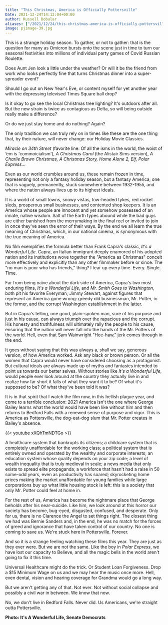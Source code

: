 ```yaml
---
title: "This Christmas, America is Officially Pottersville"
Date: 2021-12-24T14:12:04+00:00
author: Russell Dobular
aliases: ["/2021/12/24/this-christmas-america-is-officially-pottersville"]
image: pjimage-39.jpg
---
```


This is a strange holiday season. To gather, or not to gather: that is the question for many as Omicron bursts onto the scene just in time to turn our seasonal festivities into millions of individual party games of Covid Russian Roulette. 

Does Aunt Jen look a little under the weather? Or will it be the friend from work who looks perfectly fine that turns Christmas dinner into a super-spreader event? 

Should I go out on New Year's Eve, or content myself for yet another year with the depressing televised Times Square ball drop? 

Is it okay to go see the local Christmas tree lighting? It's outdoors after all. But the new strain is twice as contagious as Delta, so will being outside really make a difference? 

Or do we just stay home and do nothing? Again?

The only tradition we can truly rely on in times like these are the one thing that, by their nature, will never change: our Holiday Movie Classics.

*Miracle on 34th Street* (favorite line: Of all the isms in the world, the woist of ‘em is 'commoicialism'), *A Christmas Carol* (the Alistair Sims version), *A Charlie Brown Christmas, A Christmas Story, Home Alone 2, Elf, Polar Express*...

Even as our world crumbles around us, these remain frozen in time, representing not only a fantasy holiday season, but a fantasy America; one that is vaguely, permanently, stuck somewhere between 1932-1955, and where the nation always lives up to its highest ideals. 

It is a world of small towns, snowy vistas, tow-headed tykes, red rocket sleds, prosperous small businesses, and contented shop keepers. It is an America whose people are innocent and yet somehow possessed of an innate, native wisdom. Salt of the Earth types abound while the bad guys are either banished from the merrymaking in the final reel or invited to join in once they've seen the error of their ways. By the end we all learn the true meaning of Christmas, which, in our national cinema, is synonymous with the true meaning of America. 

No film exemplifies the formula better than Frank Capra's classic, *It's a Wonderful Life*. Capra, an Italian immigrant deeply enamored of his adopted nation and its institutions wove together the "America as Christmas" conceit more effectively and explicitly than any other filmmaker before or since. The "no man is poor who has friends," thing? I tear up every time. Every. Single. Time.

Far from being naïve about the dark side of America, Capra's two most enduring films, *It's a Wonderful Life*, and *Mr. Smith Goes to Washington*, both pit his favorite Everyman, Jimmy Stewart, against figures that represent an America gone wrong: greedy old businessman, Mr. Potter, in the former, and the corrupt Washington establishment in the latter.

But in Capra's telling, one good, plain-spoken man, sure of his purpose and just in his cause, can always triumph over the rapacious and the corrupt. His honesty and truthfulness will ultimately rally the people to his cause, ensuring that the nation will never fall into the hands of the Mr. Potters of the world. Hell, even that Sam Wainwright "Hee-haw," jerk comes through in the end.

It goes without saying that this was always a, shall we say, generous version, of how America worked. Ask any black or brown person. Or all the women that Capra would never have considered choosing as a protagonist. But cultural ideals are always made up of myths and fantasies intended to point us towards our better selves. Without stories like *It's a Wonderful Life*, would people ever look around at the country they actually live in and realize how far short it falls of what they want it to be? Of what it's supposed to be? Of what they've been told it was?

It is in that spirit that I watch the film now, in this hellish plague year, and come to a terrible conclusion: 2021 America isn't the one where George Bailey learns what the world would have been like without him and then returns to Bedford Falls with a renewed sense of purpose and vigor. This is America as Pottersville, the dog-eat-dog slum that Mr. Potter creates in Bailey's absence.

{{< youtube xXQhTmNDTGo >}}

A healthcare system that bankrupts its citizens; a childcare system that is completely unaffordable for the working class; a political system that is entirely owned and operated by the wealthy and corporate interests; an education system whose quality depends on your zip code; a level of wealth inequality that is truly medieval in scale; a news media that only exists to spread elite propaganda; a workforce that hasn't had a raise in 50 some-odd years, even as productivity has soared; skyrocketing home prices making the market unaffordable for young families while large corporations buy up what little housing stock is left: this is a society that only Mr. Potter could feel at home in. 

For the rest of us, America has become the nightmare place that George beholds after his near-suicide. Like him, we look around at this horror our society has become, bug-eyed, disgusted, confused, and desperate. Only for us, there is no Clarence the Angel to set things right. The closest thing we had was Bernie Sanders and, in the end, he was no match for the forces of greed and ignorance that have taken control of our country. No one is coming to save us. We're stuck here in Pottersville. Forever. 

And so it is a strange feeling watching these films this year. They are just as they ever were. But we are not the same. Like the boy in *Polar Express*, we have lost our capacity to Believe, and all the magic bells in the world aren't going to fix it this time. 

Universal Healthcare might do the trick. Or Student Loan Forgiveness. Drop a $15 Minimum Wage on us and we may hear the music once more. Hell, even dental, vision and hearing coverage for Grandma would go a long way.

But we aren't getting any of that. Not ever. Not without social collapse and possibly a civil war in between. We know that now. 

No, we don't live in Bedford Falls. Never did. Us Americans, we're straight outta Pottersville.

**Photo: It's A Wonderful Life, Senate Democrats**
